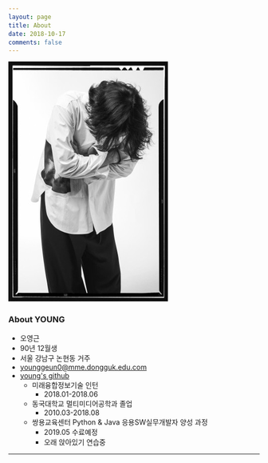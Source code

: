 ```yaml
---
layout: page
title: About
date: 2018-10-17
comments: false
---
```


![profile_img](https://github.com/younggeun0/younggeun0.github.io/blob/master/assets/img/profile.jpg?raw=true)

### **About YOUNG**

* 오영근
* 90년 12월생
* 서울 강남구 논현동 거주
* younggeun0@mme.dongguk.edu.com
* <a href="https://github.com/younggeun0">young's github</a>
  - 미래융합정보기술 인턴
    + 2018.01-2018.06
  - 동국대학교 멀티미디어공학과 졸업
    + 2010.03-2018.08
  - 쌍용교육센터 Python & Java 응용SW실무개발자 양성 과정
    + 2019.05 수료예정
    + 오래 앉아있기 연습중

---
